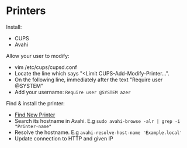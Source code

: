 # Printers

Install:

* CUPS
* Avahi

Allow your user to modify:

* vim /etc/cups/cupsd.conf
* Locate the line which says "<Limit CUPS-Add-Modify-Printer...".
* On the following line, immediately after the text "Require user @SYSTEM" 
* Add your username: `Require user @SYSTEM azer`

Find & install the printer:

* [Find New Printer](http://localhost:631/admin/)
* Search its hostname in Avahi. E.g `sudo avahi-browse -alr | grep -i "Printer-name"`
* Resolve the hostname. E.g `avahi-resolve-host-name 'Example.local'`
* Update connection to HTTP and given IP

